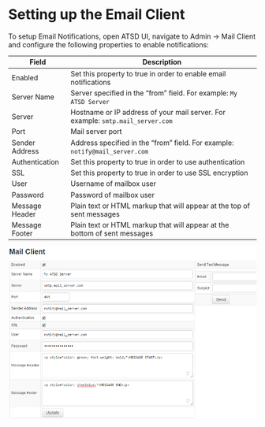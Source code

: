 
Setting up the Email Client
===========================

To setup Email Notifications, open ATSD UI, navigate to Admin -\> Mail
Client and configure the following properties to enable notifications:

| Field | Description |
| --- | --- |
| Enabled | Set this property to true in order to enable email notifications |
| Server Name | Server specified in the “from” field. For example: `My ATSD Server` |
| Server | Hostname or IP address of your mail server. For example: `smtp.mail_server.com` |
| Port | Mail server port |
| Sender Address | Address specified in the “from” field. For example: `notify@mail_server.com` |
| Authentication | Set this property to true in order to use authentication |
| SSL | Set this property to true in order to use SSL encryption |
| User | Username of mailbox user |
| Password | Password of mailbox user |
| Message Header | Plain text or HTML markup that will appear at the top of sent messages |
| Message Footer | Plain text or HTML markup that will appear at the bottom of sent messages |

![](images/mail_client_atsd1.png "mail_client_atsd")
